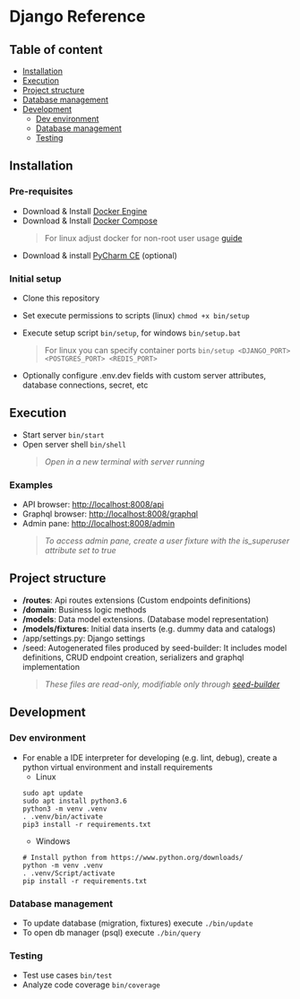 # Django Reference

## Table of content

-   [Installation](#installation)
-   [Execution](#execution)
-   [Project structure](#project-structure)
-   [Database management](#database-management)
-   [Development](#development)
    -   [Dev environment](#dev-environment)
    -   [Database management](#database-management)
    -   [Testing](#testing)

## Installation

### Pre-requisites


-   Download & Install [Docker Engine](https://docs.docker.com/engine/install/)
-   Download & Install [Docker Compose](https://docs.docker.com/compose/install/)
    >   For linux adjust docker for non-root user usage [guide](https://docs.docker.com/engine/install/linux-postinstall/#manage-docker-as-a-non-root-user)
-   Download & install [PyCharm CE](https://www.jetbrains.com/pycharm/download/) (optional)

### Initial setup

-   Clone this repository
-   Set execute permissions to scripts (linux) `chmod +x bin/setup`
-   Execute setup script `bin/setup`, for windows `bin/setup.bat`
    >  For linux you can specify container ports `bin/setup <DJANGO_PORT> <POSTGRES_PORT> <REDIS_PORT>`
    
-   Optionally configure .env.dev fields with custom server attributes, database connections, secret, etc


## Execution

-   Start server `bin/start`
-   Open server shell `bin/shell`
    >   *Open in a new terminal with server running*
    
### Examples

-   API browser: [http://localhost:8008/api](http://localhost:8008/api)
-   Graphql browser: [http://localhost:8008/graphql](http://localhost:8008/graphql)
-   Admin pane: [http://localhost:8008/admin](http://localhost:8008/admin)
    >   *To access admin pane, create a user fixture with the *is_superuser* attribute set to true*
    

## Project structure

-   **/routes**: Api routes extensions (Custom endpoints definitions)
-   **/domain**: Business logic methods
-   **/models**: Data model extensions. (Database model representation)
-   **/models/fixtures**: Initial data inserts (e.g. dummy data and catalogs)
-   /app/settings.py: Django settings
-   /seed: Autogenerated files produced by seed-builder: It includes model definitions, CRUD endpoint creation, serializers and graphql implementation
    >   *These files are *read-only*, modifiable only through [seed-builder](./060_seed_builder.md)*


## Development

### Dev environment

-   For enable a IDE interpreter for developing (e.g. lint, debug), create a python virtual environment and install requirements
    -   Linux
    ```shell
    sudo apt update
    sudo apt install python3.6
    python3 -m venv .venv
    . .venv/bin/activate
    pip3 install -r requirements.txt
    ```
    -   Windows
    ```shell
    # Install python from https://www.python.org/downloads/
    python -m venv .venv
    . .venv/Script/activate
    pip install -r requirements.txt
    ```
    
### Database management

-   To update database (migration, fixtures) execute `./bin/update`
-   To open db manager (psql) execute `./bin/query`

### Testing

-   Test use cases `bin/test`
-   Analyze code coverage `bin/coverage`